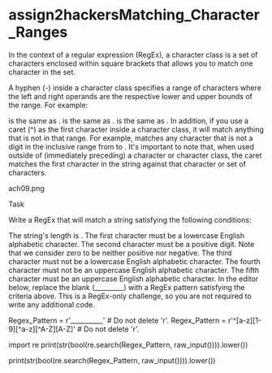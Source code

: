 # assign2hackersMatching_Character_Ranges
In the context of a regular expression (RegEx), a character class is a set of characters enclosed within square brackets that allows you to match one character in the set.

A hyphen (-) inside a character class specifies a range of characters where the left and right operands are the respective lower and upper bounds of the range. For example:

 is the same as .
 is the same as .
 is the same as .
In addition, if you use a caret (^) as the first character inside a character class, it will match anything that is not in that range. For example,  matches any character that is not a digit in the inclusive range from  to . It's important to note that, when used outside of (immediately preceding) a character or character class, the caret matches the first character in the string against that character or set of characters.

ach09.png

Task

Write a RegEx that will match a string satisfying the following conditions:

The string's length is .
The first character must be a lowercase English alphabetic character.
The second character must be a positive digit. Note that we consider zero to be neither positive nor negative.
The third character must not be a lowercase English alphabetic character.
The fourth character must not be an uppercase English alphabetic character.
The fifth character must be an uppercase English alphabetic character.
In the editor below, replace the blank (_________) with a RegEx pattern satisfying the criteria above. This is a RegEx-only challenge, so you are not required to write any additional code.

Regex_Pattern = r'__________'	# Do not delete 'r'.
Regex_Pattern = r'^[a-z][1-9][^a-z][^A-Z][A-Z]'    # Do not delete 'r'.

import re
print(str(bool(re.search(Regex_Pattern, raw_input()))).lower())

print(str(bool(re.search(Regex_Pattern, raw_input()))).lower())
